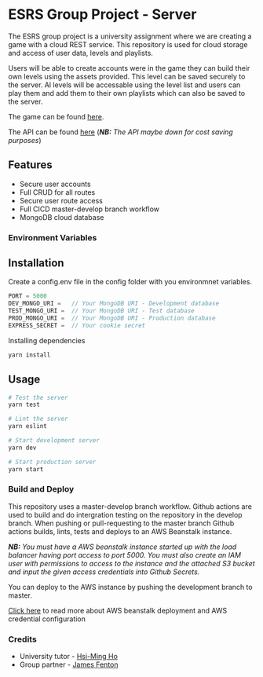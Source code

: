 # ESRS Group Project - Server
The ESRS group project is a university assignment where we are creating a game with a cloud REST service. This repository is used for cloud storage and access of user data, levels and playlists.

Users will be able to create accounts were in the game they can build their own levels using the assets provided. This level can be saved securely to the server. Al levels will be accessable using the level list and users can play them and add them to their own playlists which can also be saved to the server.

The game can be found [here](https://github.com/scottduller/esrs-game).

The API can be found [here](https://esrs-server.eba-7ey4i4zp.eu-west-2.elasticbeanstalk.com/api) (_**NB:** The API maybe down for cost saving purposes_)

## Features
* Secure user accounts
* Full CRUD for all routes
* Secure user route access
* Full CICD master-develop branch workflow
* MongoDB cloud database

### Environment Variables

## Installation
Create a config.env file in the config folder with you environmnet variables.
```javascript
PORT = 5000
DEV_MONGO_URI =   // Your MongoDB URI - Development database
TEST_MONGO_URI =  // Your MongoDB URI - Test database
PROD_MONGO_URI =  // Your MongoDB URI - Production database
EXPRESS_SECRET =  // Your cookie secret
```
Installing dependencies
```bash
yarn install
```
## Usage
```bash
# Test the server
yarn test

# Lint the server
yarn eslint

# Start development server
yarn dev

# Start production server
yarn start
```
### Build and Deploy
This repository uses a master-develop branch workflow. Github actions are used to build and do intergration testing on the repository in the develop branch. When pushing or pull-requesting to the master branch Github actions builds, lints, tests and deploys to an AWS Beanstalk instance. 

_**NB:** You must have a AWS beanstalk instance started up with the load balancer having port access to port 5000. You must also create an IAM user with permissions to access to the instance and the attached S3 bucket and input the given access credentials into Github Secrets._

You can deploy to the AWS instance by pushing the development branch to master.

[Click here](https://blog.seamlesscloud.io/2020/07/automated-deployment-to-aws-elastic-beanstalk-using-github-actions/) to read more about AWS beanstalk deployment and AWS credential configuration

### Credits
* University tutor - [Hsi-Ming Ho](https://github.com/hsimho)
* Group partner - [James Fenton](https://github.com/JFenton1997)
